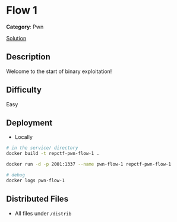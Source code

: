 # Flow 1

**Category**: Pwn

[Solution](solve/solve.py)

## Description

Welcome to the start of binary exploitation!

## Difficulty

Easy

## Deployment

- Locally

```bash
# in the service/ directory
docker build -t repctf-pwn-flow-1 .

docker run -d -p 2001:1337 --name pwn-flow-1 repctf-pwn-flow-1

# debug
docker logs pwn-flow-1
```

## Distributed Files

- All files under `/distrib`
